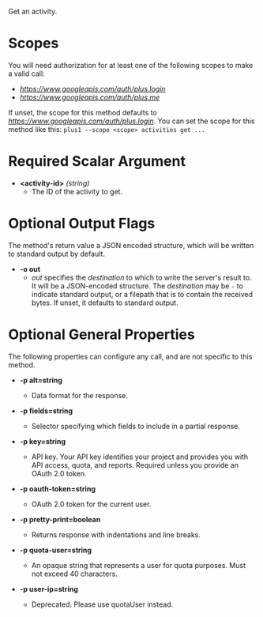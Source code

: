 Get an activity.
# Scopes

You will need authorization for at least one of the following scopes to make a valid call:

* *https://www.googleapis.com/auth/plus.login*
* *https://www.googleapis.com/auth/plus.me*

If unset, the scope for this method defaults to *https://www.googleapis.com/auth/plus.login*.
You can set the scope for this method like this: `plus1 --scope <scope> activities get ...`
# Required Scalar Argument
* **&lt;activity-id&gt;** *(string)*
    - The ID of the activity to get.

# Optional Output Flags

The method's return value a JSON encoded structure, which will be written to standard output by default.

* **-o out**
    - *out* specifies the *destination* to which to write the server's result to.
      It will be a JSON-encoded structure.
      The *destination* may be `-` to indicate standard output, or a filepath that is to contain the received bytes.
      If unset, it defaults to standard output.
# Optional General Properties

The following properties can configure any call, and are not specific to this method.

* **-p alt=string**
    - Data format for the response.

* **-p fields=string**
    - Selector specifying which fields to include in a partial response.

* **-p key=string**
    - API key. Your API key identifies your project and provides you with API access, quota, and reports. Required unless you provide an OAuth 2.0 token.

* **-p oauth-token=string**
    - OAuth 2.0 token for the current user.

* **-p pretty-print=boolean**
    - Returns response with indentations and line breaks.

* **-p quota-user=string**
    - An opaque string that represents a user for quota purposes. Must not exceed 40 characters.

* **-p user-ip=string**
    - Deprecated. Please use quotaUser instead.
